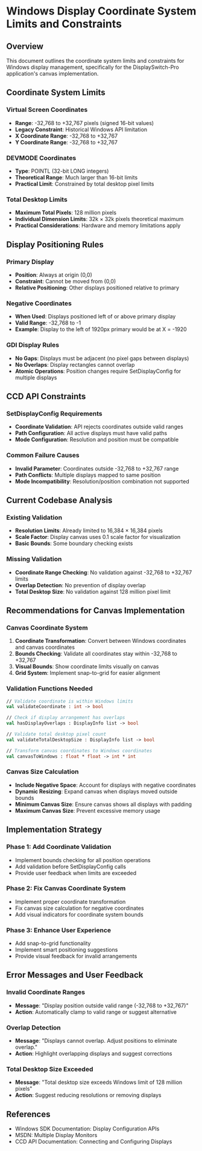 # Windows Display Coordinate System Limits and Constraints

## Overview
This document outlines the coordinate system limits and constraints for Windows display management, specifically for the DisplaySwitch-Pro application's canvas implementation.

## Coordinate System Limits

### Virtual Screen Coordinates
- **Range**: -32,768 to +32,767 pixels (signed 16-bit values)
- **Legacy Constraint**: Historical Windows API limitation
- **X Coordinate Range**: -32,768 to +32,767
- **Y Coordinate Range**: -32,768 to +32,767

### DEVMODE Coordinates
- **Type**: POINTL (32-bit LONG integers)
- **Theoretical Range**: Much larger than 16-bit limits
- **Practical Limit**: Constrained by total desktop pixel limits

### Total Desktop Limits
- **Maximum Total Pixels**: 128 million pixels
- **Individual Dimension Limits**: 32k × 32k pixels theoretical maximum
- **Practical Considerations**: Hardware and memory limitations apply

## Display Positioning Rules

### Primary Display
- **Position**: Always at origin (0,0)
- **Constraint**: Cannot be moved from (0,0)
- **Relative Positioning**: Other displays positioned relative to primary

### Negative Coordinates
- **When Used**: Displays positioned left of or above primary display
- **Valid Range**: -32,768 to -1
- **Example**: Display to the left of 1920px primary would be at X = -1920

### GDI Display Rules
- **No Gaps**: Displays must be adjacent (no pixel gaps between displays)
- **No Overlaps**: Display rectangles cannot overlap
- **Atomic Operations**: Position changes require SetDisplayConfig for multiple displays

## CCD API Constraints

### SetDisplayConfig Requirements
- **Coordinate Validation**: API rejects coordinates outside valid ranges
- **Path Configuration**: All active displays must have valid paths
- **Mode Configuration**: Resolution and position must be compatible

### Common Failure Causes
- **Invalid Parameter**: Coordinates outside -32,768 to +32,767 range
- **Path Conflicts**: Multiple displays mapped to same position
- **Mode Incompatibility**: Resolution/position combination not supported

## Current Codebase Analysis

### Existing Validation
- **Resolution Limits**: Already limited to 16,384 × 16,384 pixels
- **Scale Factor**: Display canvas uses 0.1 scale factor for visualization
- **Basic Bounds**: Some boundary checking exists

### Missing Validation
- **Coordinate Range Checking**: No validation against -32,768 to +32,767 limits
- **Overlap Detection**: No prevention of display overlap
- **Total Desktop Size**: No validation against 128 million pixel limit

## Recommendations for Canvas Implementation

### Canvas Coordinate System
1. **Coordinate Transformation**: Convert between Windows coordinates and canvas coordinates
2. **Bounds Checking**: Validate all coordinates stay within -32,768 to +32,767
3. **Visual Bounds**: Show coordinate limits visually on canvas
4. **Grid System**: Implement snap-to-grid for easier alignment

### Validation Functions Needed
```fsharp
// Validate coordinate is within Windows limits
val validateCoordinate : int -> bool

// Check if display arrangement has overlaps
val hasDisplayOverlaps : DisplayInfo list -> bool

// Validate total desktop pixel count
val validateTotalDesktopSize : DisplayInfo list -> bool

// Transform canvas coordinates to Windows coordinates
val canvasToWindows : float * float -> int * int
```

### Canvas Size Calculation
- **Include Negative Space**: Account for displays with negative coordinates
- **Dynamic Resizing**: Expand canvas when displays moved outside bounds
- **Minimum Canvas Size**: Ensure canvas shows all displays with padding
- **Maximum Canvas Size**: Prevent excessive memory usage

## Implementation Strategy

### Phase 1: Add Coordinate Validation
- Implement bounds checking for all position operations
- Add validation before SetDisplayConfig calls
- Provide user feedback when limits are exceeded

### Phase 2: Fix Canvas Coordinate System
- Implement proper coordinate transformation
- Fix canvas size calculation for negative coordinates
- Add visual indicators for coordinate system bounds

### Phase 3: Enhance User Experience
- Add snap-to-grid functionality
- Implement smart positioning suggestions
- Provide visual feedback for invalid arrangements

## Error Messages and User Feedback

### Invalid Coordinate Ranges
- **Message**: "Display position outside valid range (-32,768 to +32,767)"
- **Action**: Automatically clamp to valid range or suggest alternative

### Overlap Detection
- **Message**: "Displays cannot overlap. Adjust positions to eliminate overlap."
- **Action**: Highlight overlapping displays and suggest corrections

### Total Desktop Size Exceeded
- **Message**: "Total desktop size exceeds Windows limit of 128 million pixels"
- **Action**: Suggest reducing resolutions or removing displays

## References
- Windows SDK Documentation: Display Configuration APIs
- MSDN: Multiple Display Monitors
- CCD API Documentation: Connecting and Configuring Displays